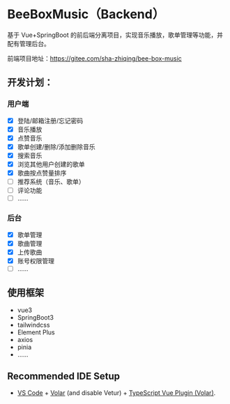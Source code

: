 # BeeBoxMusic（Backend）

基于 Vue+SpringBoot 的前后端分离项目，实现音乐播放，歌单管理等功能，并配有管理后台。

前端项目地址：https://gitee.com/sha-zhiqing/bee-box-music

## 开发计划：
### 用户端
- [x] 登陆/邮箱注册/忘记密码
- [x] 音乐播放
- [x] 点赞音乐
- [x] 歌单创建/删除/添加删除音乐
- [x] 搜索音乐
- [x] 浏览其他用户创建的歌单
- [x] 歌曲按点赞量排序
- [ ] 推荐系统（音乐、歌单）
- [ ] 评论功能
- [ ] ……

### 后台
- [x] 歌单管理
- [x] 歌曲管理
- [x] 上传歌曲
- [x] 账号权限管理
- [ ] ……

## 使用框架
* vue3
* SpringBoot3
* tailwindcss
* Element Plus
* axios
* pinia
* ……


## Recommended IDE Setup

- [VS Code](https://code.visualstudio.com/) + [Volar](https://marketplace.visualstudio.com/items?itemName=Vue.volar) (and disable Vetur) + [TypeScript Vue Plugin (Volar)](https://marketplace.visualstudio.com/items?itemName=Vue.vscode-typescript-vue-plugin).
